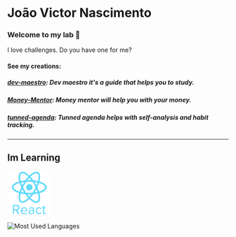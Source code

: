 # João Victor Nascimento

### Welcome to my lab 🔬
<p style="color: light-green; ">I love challenges. Do you have one for me?</p>

#### See my creations:
 ##### [dev-maestro](https://github.com/Vitor45QW/dev-maestro): Dev maestro it's a guide that helps you to study.
 ##### [Money-Mentor](https://github.com/Vitor45QW/Money-Mentor): Money mentor will help you with your money.
 ##### [tunned-agenda](https://github.com/Vitor45QW/tunned-agenda): Tunned agenda helps with self-analysis and habit tracking.

***

## Im Learning
<img src="https://raw.githubusercontent.com/devicons/devicon/master/icons/react/react-original-wordmark.svg" style="width: 100px; height: 100px;">


![Most Used Languages](https://github-readme-stats.vercel.app/api/top-langs/?username=Vitor45QW&layout=compact&theme=radical)


